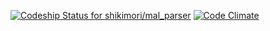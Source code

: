 [![Codeship Status for shikimori/mal_parser](https://app.codeship.com/projects/9d91b0c0-a161-0134-ad47-12490b0b4938/status?branch=master)](https://app.codeship.com/projects/189845)
[![Code Climate](https://codeclimate.com/github/shikimori/mal_parser/badges/gpa.svg)](https://codeclimate.com/github/shikimori/mal_parser)

